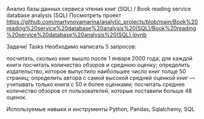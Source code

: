 Анализ базы данных сервиса чтения книг (SQL) / Book reading service database analysis (SQL)
Посмотреть проект https://github.com/martynovamarina/analytic_projects/blob/main/Book%20reading%20service%20database%20analysis%20(SQL)/Book%20reading%20service%20database%20analysis%20(SQL).ipynb


Задачи/ Tasks
Необходимо написать 5 запросов:


посчитать, сколько книг вышло после 1 января 2000 года;
для каждой книги посчитать количество обзоров и среднюю оценку;
определить издательство, которое выпустило наибольшее число книг толще 50 страниц;
определить автора с самой высокой средней оценкой книг — учитывать только книги с 50 и более оценками;
посчитать среднее количество обзоров от пользователей, которые поставили больше 48 оценок.

Используемые навыки и инструменты
Python, Pandas, Sqlalchemy, SQL